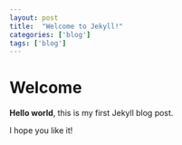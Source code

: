 ```yaml
---
layout: post
title:  "Welcome to Jekyll!"
categories: ['blog']
tags: ['blog']
---
```


# Welcome

**Hello world**, this is my first Jekyll blog post.

I hope you like it!